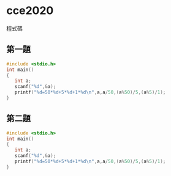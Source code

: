 # cce2020
程式碼
## 第一題
```C
#include <stdio.h>
int main()
{
   int a;
   scanf("%d",&a);
   printf("%d=50*%d+5*%d+1*%d\n",a,a/50,(a%50)/5,(a%5)/1);
}
```
## 第二題
```C
#include <stdio.h>
int main()
{
   int a;
   scanf("%d",&a);
   printf("%d=50*%d+5*%d+1*%d\n",a,a/50,(a%50)/5,(a%5)/1);
}
```
